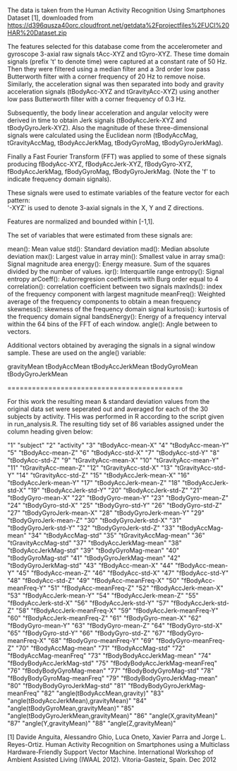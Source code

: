 The data is taken from the Human Activity Recognition Using Smartphones Dataset [1], downloaded from https://d396qusza40orc.cloudfront.net/getdata%2Fprojectfiles%2FUCI%20HAR%20Dataset.zip

The features selected for this database come from the accelerometer and gyroscope 3-axial raw signals tAcc-XYZ and tGyro-XYZ. These time domain signals (prefix 't' to denote time) were captured at a constant rate of 50 Hz. Then they were filtered using a median filter and a 3rd order low pass Butterworth filter with a corner frequency of 20 Hz to remove noise. Similarly, the acceleration signal was then separated into body and gravity acceleration signals (tBodyAcc-XYZ and tGravityAcc-XYZ) using another low pass Butterworth filter with a corner frequency of 0.3 Hz. 

Subsequently, the body linear acceleration and angular velocity were derived in time to obtain Jerk signals (tBodyAccJerk-XYZ and tBodyGyroJerk-XYZ). Also the magnitude of these three-dimensional signals were calculated using the Euclidean norm (tBodyAccMag, tGravityAccMag, tBodyAccJerkMag, tBodyGyroMag, tBodyGyroJerkMag). 

Finally a Fast Fourier Transform (FFT) was applied to some of these signals producing fBodyAcc-XYZ, fBodyAccJerk-XYZ, fBodyGyro-XYZ, fBodyAccJerkMag, fBodyGyroMag, fBodyGyroJerkMag. (Note the 'f' to indicate frequency domain signals). 

These signals were used to estimate variables of the feature vector for each pattern:  
'-XYZ' is used to denote 3-axial signals in the X, Y and Z directions.

Features are normalized and bounded within [-1,1].

The set of variables that were estimated from these signals are: 

mean(): Mean value
std(): Standard deviation
mad(): Median absolute deviation 
max(): Largest value in array
min(): Smallest value in array
sma(): Signal magnitude area
energy(): Energy measure. Sum of the squares divided by the number of values. 
iqr(): Interquartile range 
entropy(): Signal entropy
arCoeff(): Autorregresion coefficients with Burg order equal to 4
correlation(): correlation coefficient between two signals
maxInds(): index of the frequency component with largest magnitude
meanFreq(): Weighted average of the frequency components to obtain a mean frequency
skewness(): skewness of the frequency domain signal 
kurtosis(): kurtosis of the frequency domain signal 
bandsEnergy(): Energy of a frequency interval within the 64 bins of the FFT of each window.
angle(): Angle between to vectors.

Additional vectors obtained by averaging the signals in a signal window sample. These are used on the angle() variable:

gravityMean
tBodyAccMean
tBodyAccJerkMean
tBodyGyroMean
tBodyGyroJerkMean

===========================================

For this work the resulting mean & standard deviation values from the original data set were seperated out and averaged for each of the 30 subjects by activity. THis was performed in R according to the script given in run_analysis.R. The resulting tidy set of 86 variables assigned under the column heading given below:

"1" "subject"
"2" "activity"
"3" "tBodyAcc-mean-X"
"4" "tBodyAcc-mean-Y"
"5" "tBodyAcc-mean-Z"
"6" "tBodyAcc-std-X"
"7" "tBodyAcc-std-Y"
"8" "tBodyAcc-std-Z"
"9" "tGravityAcc-mean-X"
"10" "tGravityAcc-mean-Y"
"11" "tGravityAcc-mean-Z"
"12" "tGravityAcc-std-X"
"13" "tGravityAcc-std-Y"
"14" "tGravityAcc-std-Z"
"15" "tBodyAccJerk-mean-X"
"16" "tBodyAccJerk-mean-Y"
"17" "tBodyAccJerk-mean-Z"
"18" "tBodyAccJerk-std-X"
"19" "tBodyAccJerk-std-Y"
"20" "tBodyAccJerk-std-Z"
"21" "tBodyGyro-mean-X"
"22" "tBodyGyro-mean-Y"
"23" "tBodyGyro-mean-Z"
"24" "tBodyGyro-std-X"
"25" "tBodyGyro-std-Y"
"26" "tBodyGyro-std-Z"
"27" "tBodyGyroJerk-mean-X"
"28" "tBodyGyroJerk-mean-Y"
"29" "tBodyGyroJerk-mean-Z"
"30" "tBodyGyroJerk-std-X"
"31" "tBodyGyroJerk-std-Y"
"32" "tBodyGyroJerk-std-Z"
"33" "tBodyAccMag-mean"
"34" "tBodyAccMag-std"
"35" "tGravityAccMag-mean"
"36" "tGravityAccMag-std"
"37" "tBodyAccJerkMag-mean"
"38" "tBodyAccJerkMag-std"
"39" "tBodyGyroMag-mean"
"40" "tBodyGyroMag-std"
"41" "tBodyGyroJerkMag-mean"
"42" "tBodyGyroJerkMag-std"
"43" "fBodyAcc-mean-X"
"44" "fBodyAcc-mean-Y"
"45" "fBodyAcc-mean-Z"
"46" "fBodyAcc-std-X"
"47" "fBodyAcc-std-Y"
"48" "fBodyAcc-std-Z"
"49" "fBodyAcc-meanFreq-X"
"50" "fBodyAcc-meanFreq-Y"
"51" "fBodyAcc-meanFreq-Z"
"52" "fBodyAccJerk-mean-X"
"53" "fBodyAccJerk-mean-Y"
"54" "fBodyAccJerk-mean-Z"
"55" "fBodyAccJerk-std-X"
"56" "fBodyAccJerk-std-Y"
"57" "fBodyAccJerk-std-Z"
"58" "fBodyAccJerk-meanFreq-X"
"59" "fBodyAccJerk-meanFreq-Y"
"60" "fBodyAccJerk-meanFreq-Z"
"61" "fBodyGyro-mean-X"
"62" "fBodyGyro-mean-Y"
"63" "fBodyGyro-mean-Z"
"64" "fBodyGyro-std-X"
"65" "fBodyGyro-std-Y"
"66" "fBodyGyro-std-Z"
"67" "fBodyGyro-meanFreq-X"
"68" "fBodyGyro-meanFreq-Y"
"69" "fBodyGyro-meanFreq-Z"
"70" "fBodyAccMag-mean"
"71" "fBodyAccMag-std"
"72" "fBodyAccMag-meanFreq"
"73" "fBodyBodyAccJerkMag-mean"
"74" "fBodyBodyAccJerkMag-std"
"75" "fBodyBodyAccJerkMag-meanFreq"
"76" "fBodyBodyGyroMag-mean"
"77" "fBodyBodyGyroMag-std"
"78" "fBodyBodyGyroMag-meanFreq"
"79" "fBodyBodyGyroJerkMag-mean"
"80" "fBodyBodyGyroJerkMag-std"
"81" "fBodyBodyGyroJerkMag-meanFreq"
"82" "angle(tBodyAccMean,gravity)"
"83" "angle(tBodyAccJerkMean),gravityMean)"
"84" "angle(tBodyGyroMean,gravityMean)"
"85" "angle(tBodyGyroJerkMean,gravityMean)"
"86" "angle(X,gravityMean)"
"87" "angle(Y,gravityMean)"
"88" "angle(Z,gravityMean)"




[1] Davide Anguita, Alessandro Ghio, Luca Oneto, Xavier Parra and Jorge L. Reyes-Ortiz. Human Activity Recognition on Smartphones using a Multiclass Hardware-Friendly Support Vector Machine. International Workshop of Ambient Assisted Living (IWAAL 2012). Vitoria-Gasteiz, Spain. Dec 2012